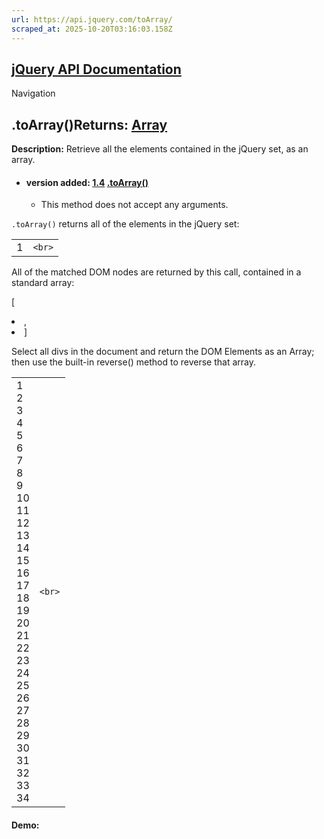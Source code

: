 ```yaml
---
url: https://api.jquery.com/toArray/
scraped_at: 2025-10-20T03:16:03.158Z
---
```


## [jQuery API Documentation](https://jquery.com/ "jQuery API Documentation")

Navigation

## .toArray()Returns: [Array](http://api.jquery.com/Types/\#Array)

**Description:** Retrieve all the elements contained in the jQuery set, as an array.

- #### version added: [1.4](https://api.jquery.com/category/version/1.4/) [.toArray()](https://api.jquery.com/toArray/\#toArray)

  - This method does not accept any arguments.

`.toArray()` returns all of the elements in the jQuery set:

|     |     |
| --- | --- |
| 1 | ```<br>``` |

All of the matched DOM nodes are returned by this call, contained in a standard array:

\[<li id="foo">, <li id="bar">\]

Select all divs in the document and return the DOM Elements as an Array; then use the built-in reverse() method to reverse that array.

|     |     |
| --- | --- |
| 1<br>2<br>3<br>4<br>5<br>6<br>7<br>8<br>9<br>10<br>11<br>12<br>13<br>14<br>15<br>16<br>17<br>18<br>19<br>20<br>21<br>22<br>23<br>24<br>25<br>26<br>27<br>28<br>29<br>30<br>31<br>32<br>33<br>34 | ```<br>``` |

#### Demo: